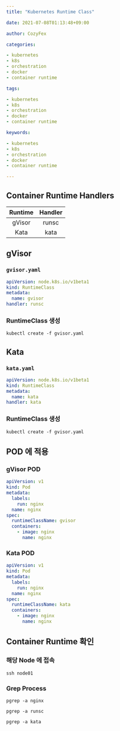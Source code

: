 ```yaml
---
title: "Kubernetes Runtime Class"

date: 2021-07-08T01:13:48+09:00

author: CozyFex

categories:

- kubernetes
- k8s
- orchestration
- docker
- container runtime

tags:

- kubernetes
- k8s
- orchestration
- docker
- container runtime

keywords:

- kubernetes
- k8s
- orchestration
- docker
- container runtime

---
```


## Container Runtime Handlers

| Runtime | Handler |  
|:-:|:-:|  
| gVisor | runsc |  
| Kata | kata |

## gVisor

### `gvisor.yaml`

```yaml
apiVersion: node.k8s.io/v1beta1
kind: RuntimeClass
metadata:
  name: gvisor
handler: runsc
```

### RuntimeClass 생성

```shell
kubectl create -f gvisor.yaml
```

## Kata

### `kata.yaml`

```yaml
apiVersion: node.k8s.io/v1beta1
kind: RuntimeClass
metadata:
  name: kata
handler: kata
```

### RuntimeClass 생성

```shell
kubectl create -f gvisor.yaml
```

## POD 에 적용

### gVisor POD

```yaml
apiVersion: v1
kind: Pod
metadata:
  labels:
    run: nginx
  name: nginx
spec:
  runtimeClassName: gvisor
  containers:
    - image: nginx
      name: nginx
```

### Kata POD

```yaml
apiVersion: v1
kind: Pod
metadata:
  labels:
    run: nginx
  name: nginx
spec:
  runtimeClassName: kata
  containers:
    - image: nginx
      name: nginx
```

## Container Runtime 확인

### 해당 Node 에 접속

```shell
ssh node01
```

### Grep Process

```shell
pgrep -a nginx
```

```shell
pgrep -a runsc
```

```shell
pgrep -a kata
```

